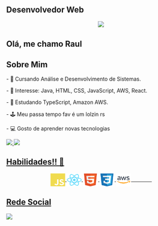 ## Desenvolvedor Web




<div align="center">

<img src="https://i.pinimg.com/originals/21/11/61/21116158daaeb1459b4ec0758505e1ad.gif"/>
 
 

</div>
 
 
 
 ## Olá, me chamo Raul
 
## Sobre Mim
<div style="display: inline_block"  >  
 
<p> - 🎒 Cursando Análise e Desenvolvimento de Sistemas. </p>
<p> - 🎯 Interesse: Java, HTML, CSS, JavaScript, AWS, React. </p>
<p> - 🧠 Estudando TypeScript, Amazon AWS. </p>
<p> - 🕹️ Meu passa tempo fav é um lolzin rs </p>
<p> - 💻 Gosto de aprender novas tecnologias</p>
 
</div>
 
<div style="display: inline_block">

 <a href="https://github.com/RaulGlost">
  <img src="https://github-readme-stats.vercel.app/api?username=Raulglost&show_icons=true&theme=dark&include_all_commits=true&count_private=true"/>
   <img src="https://github-readme-stats.vercel.app/api/top-langs/?username=Raulglost&layout=compact&langs_count=7&theme=dark"/>
</div>
 
##  Habilidades!! 👾
 
<div align="center">

  <img align="center"  height="35" width="40" src="https://raw.githubusercontent.com/devicons/devicon/master/icons/javascript/javascript-plain.svg">
 
  <img align="center"  height="35" width="40" src="https://raw.githubusercontent.com/devicons/devicon/master/icons/react/react-original.svg">
 
  <img align="center" height="35" width="40" src="https://raw.githubusercontent.com/devicons/devicon/master/icons/html5/html5-original.svg">
 
  <img align="center"  height="35" width="40" src="https://raw.githubusercontent.com/devicons/devicon/master/icons/css3/css3-original.svg">
  <img align ="center" height="35"  width="40" src="https://raw.githubusercontent.com/github/explore/fbceb94436312b6dacde68d122a5b9c7d11f9524/topics/aws/aws.png">
    &nbsp;&nbsp;&nbsp;&nbsp;&nbsp;&nbsp;&nbsp;&nbsp;&nbsp;&nbsp;&nbsp;&nbsp;&nbsp;

</div>

## Rede Social
<div aling="center">

  <a href="https://www.instagram.com/raulg.lost/" target="_blank"> <img aling="center" src="https://img.shields.io/badge/-Instagram-%23E4405F?style=for-the-badge&logo=instagram&logoColor=white" target="_blank"></a>
</div>
  
 <div/>
